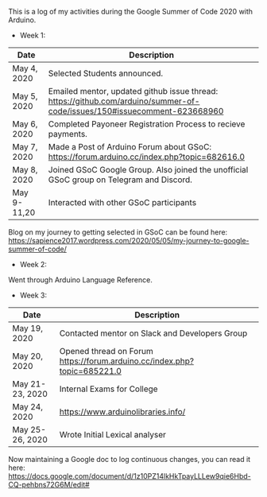 This is a log of my activities during the Google Summer of Code 2020 with Arduino.

 * Week 1:

| Date | Description|
|------|------------|
| May 4, 2020|    Selected Students announced. |
|May 5, 2020 |  Emailed mentor, updated github issue thread: https://github.com/arduino/summer-of-code/issues/150#issuecomment-623668960 |
|May 6, 2020 |   Completed Payoneer Registration Process to recieve payments. |
|May 7, 2020 |   Made a Post of Arduino Forum about GSoC: https://forum.arduino.cc/index.php?topic=682616.0 |
|May 8, 2020 |   Joined GSoC Google Group. Also joined the unofficial GSoC group on Telegram and Discord.|
|May 9-11,20 |   Interacted with other GSoC participants|

Blog on my journey to getting selected in GSoC can be found here: https://sapience2017.wordpress.com/2020/05/05/my-journey-to-google-summer-of-code/ 

* Week 2:

Went through Arduino Language Reference. 

* Week 3:

| Date | Description|
|------|------------|
| May 19, 2020|    Contacted mentor on Slack and Developers Group |
|May 20, 2020 |  Opened thread on Forum https://forum.arduino.cc/index.php?topic=685221.0 |
|May 21-23, 2020 | Internal Exams for College |
|May 24, 2020 | https://www.arduinolibraries.info/ |
|May 25-26, 2020 |Wrote Initial Lexical analyser|

Now maintaining a Google doc to log continuous changes, you can read it here: https://docs.google.com/document/d/1z10PZ14lkHkTpayLLLew9qie6Hbd-CQ-pehbns72G6M/edit#
